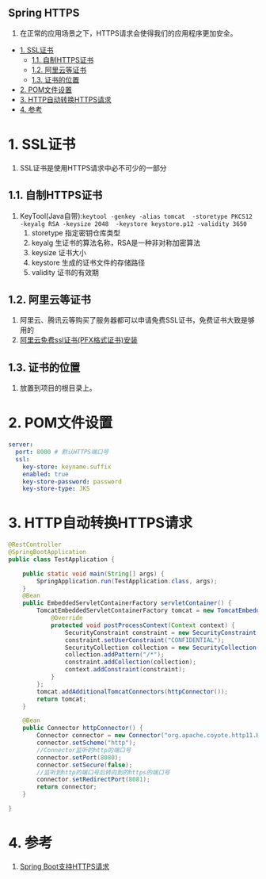 Spring HTTPS
---
1. 在正常的应用场景之下，HTTPS请求会使得我们的应用程序更加安全。

<!-- TOC -->

- [1. SSL证书](#1-ssl证书)
  - [1.1. 自制HTTPS证书](#11-自制https证书)
  - [1.2. 阿里云等证书](#12-阿里云等证书)
  - [1.3. 证书的位置](#13-证书的位置)
- [2. POM文件设置](#2-pom文件设置)
- [3. HTTP自动转换HTTPS请求](#3-http自动转换https请求)
- [4. 参考](#4-参考)

<!-- /TOC -->

# 1. SSL证书
1. SSL证书是使用HTTPS请求中必不可少的一部分

## 1.1. 自制HTTPS证书
1. KeyTool(Java自带):`keytool -genkey -alias tomcat  -storetype PKCS12 -keyalg RSA -keysize 2048  -keystore keystore.p12 -validity 3650`
   1. storetype 指定密钥仓库类型
   2. keyalg 生证书的算法名称，RSA是一种非对称加密算法
   3. keysize 证书大小
   4. keystore 生成的证书文件的存储路径
   5. validity 证书的有效期

## 1.2. 阿里云等证书
1. 阿里云、腾讯云等购买了服务器都可以申请免费SSL证书，免费证书大致是够用的
2. <a href = "https://blog.csdn.net/She_lock/article/details/80984992">阿里云免费ssl证书(PFX格式证书)安装</a>

## 1.3. 证书的位置
1. 放置到项目的根目录上。

# 2. POM文件设置
```yml
server:
  port: 8000 # 默认HTTPS端口号
  ssl:
    key-store: keyname.suffix
    enabled: true
    key-store-password: password
    key-store-type: JKS
```

# 3. HTTP自动转换HTTPS请求
```java
@RestController
@SpringBootApplication
public class TestApplication {

    public static void main(String[] args) {
        SpringApplication.run(TestApplication.class, args);
    }
    @Bean
    public EmbeddedServletContainerFactory servletContainer() {
        TomcatEmbeddedServletContainerFactory tomcat = new TomcatEmbeddedServletContainerFactory() {
            @Override
            protected void postProcessContext(Context context) {
                SecurityConstraint constraint = new SecurityConstraint();
                constraint.setUserConstraint("CONFIDENTIAL");
                SecurityCollection collection = new SecurityCollection();
                collection.addPattern("/*");
                constraint.addCollection(collection);
                context.addConstraint(constraint);
            }
        };
        tomcat.addAdditionalTomcatConnectors(httpConnector());
        return tomcat;
    }

    @Bean
    public Connector httpConnector() {
        Connector connector = new Connector("org.apache.coyote.http11.Http11NioProtocol");
        connector.setScheme("http");
        //Connector监听的http的端口号
        connector.setPort(8080);
        connector.setSecure(false);
        //监听到http的端口号后转向到的https的端口号
        connector.setRedirectPort(8081);
        return connector;
    }

}
```

# 4. 参考
1. <a href = "https://www.jianshu.com/p/71cd01fa8438">Spring Boot支持HTTPS请求</a>